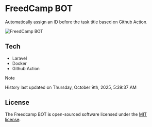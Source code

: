 # FreedCamp BOT

Automatically assign an ID before the task title based on Github Action.

![FreedCamp BOT](https://repository-images.githubusercontent.com/737932867/7d34798b-2680-471c-b089-a78a718d3d6a)

## Tech

- Laravel
- Docker
- Github Action

> [!NOTE]  
> History last updated on Thursday, October 9th, 2025, 5:39:37 AM

## License

The Freedcamp BOT is open-sourced software licensed under the [MIT license](https://opensource.org/licenses/MIT).
